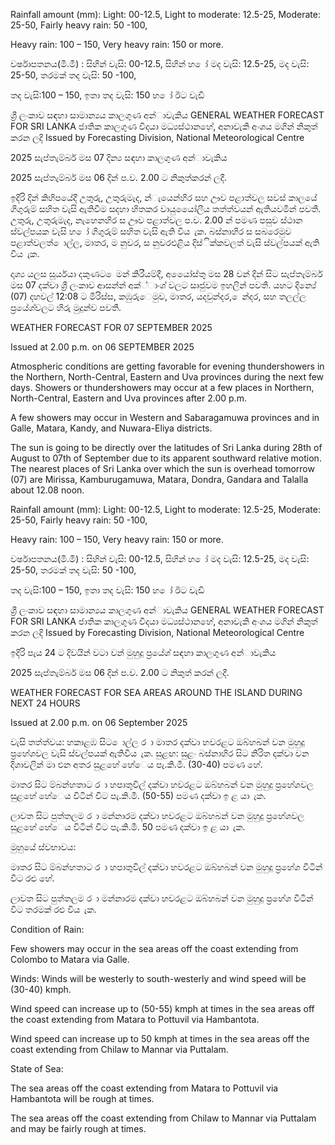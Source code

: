 Rainfall amount (mm): Light: 00-12.5, Light to moderate: 12.5-25, Moderate: 25-50, Fairly heavy rain: 50 -100,

Heavy rain: 100 – 150, Very heavy rain: 150 or more.

වර්ෂාපතනය(මි.මී) : සිහින් වැසි: 00-12.5, සිහින් හ ෝ මද වැසි: 12.5-25, මද වැසි: 25-50, තරමක් තද වැසි: 50 -100,

තද වැසි:100 – 150, ඉතා තද වැසි: 150 හ ෝ ඊට වැඩි

ශ්‍රී ලංකාව සඳහා සාමාන්‍යය කාලගුණ අන්‍ාවැකිය GENERAL WEATHER FORECAST FOR SRI LANKA ජාතික කාලගුණ විදයා මධ්‍යස්ථානහේ, අනාවැකි අංශය මගින් නිකුත් කරන ලදි Issued by Forecasting Division, National Meteorological Centre

2025 සැප්තැම්බර් මස 07 දින්‍ය සඳහා කාලගුණ අන්‍ාවැකිය

2025 සැප්තැම්බර් මස 06 දින්‍ ප.ව. 2.00 ට නිකුත්කරන්‍ ලදී.

ඉදිරි දින්‍ කිහිපයේදී උතුරු, උතුරුමැද, න්‍ැයෙන්‍හිර සහ ඌව පළාත්වල සවස් කාලයේ ගිගුරුම් සහිත වැසි ඇතිවීම සදහා හිතකර වායුයෙෝලීය තත්ත්වයන් ඇතියවමින් පවතී. උතුරු, උතුරුමැද, නැහෙනහිර ස ඌව පළාත්වල ප.ව. 2.00 න් පමණ පසුව ස්ථාන ස්වල්පයක වැසි හ ෝ ගිගුරුම් සහිත වැසි ඇති විය ැක. බස්නාහිර ස සබරෙමුව පළාත්වලත් ොල්ල, මාතර, ම නුවර, ස නුවරඑළිය දිස්ික්කවලත් වැසි ස්වල්පයක් ඇති විය ැක.

දෘශ්‍ය යලස සූර්යයා දකුණට ෙමන් කිරීයම්දී, අයෙෝස්තු මස 28 වන්‍ දින්‍ සිට සැප්තැම්බර් මස 07 දක්වා ශ්‍රී ලංකාව ආසන්න්‍ අක්්ාංශ්‍ වලට සෘජුවම ඉහලින් පවතී. යහට දින්‍යේ (07) දහවල් 12:08 ට මිරිස්ස, කඹුරුෙමුව, මාතර, යදවුන්දර, ෙන්දර, සහ තලල්ල ප්‍රයේශ්‍වලට හිරු මුදුන්ව පවතී.

WEATHER FORECAST FOR 07 SEPTEMBER 2025

Issued at 2.00 p.m. on 06 SEPTEMBER 2025

Atmospheric conditions are getting favorable for evening thundershowers in the Northern, North-Central, Eastern and Uva provinces during the next few days. Showers or thundershowers may occur at a few places in Northern, North-Central, Eastern and Uva provinces after 2.00 p.m.

A few showers may occur in Western and Sabaragamuwa provinces and in Galle, Matara, Kandy, and Nuwara-Eliya districts.

The sun is going to be directly over the latitudes of Sri Lanka during 28th of August to 07th of September due to its apparent southward relative motion. The nearest places of Sri Lanka over which the sun is overhead tomorrow (07) are Mirissa, Kamburugamuwa, Matara, Dondra, Gandara and Talalla about 12.08 noon.

Rainfall amount (mm): Light: 00-12.5, Light to moderate: 12.5-25, Moderate: 25-50, Fairly heavy rain: 50 -100,

Heavy rain: 100 – 150, Very heavy rain: 150 or more.

වර්ෂාපතනය(මි.මී) : සිහින් වැසි: 00-12.5, සිහින් හ ෝ මද වැසි: 12.5-25, මද වැසි: 25-50, තරමක් තද වැසි: 50 -100,

තද වැසි:100 – 150, ඉතා තද වැසි: 150 හ ෝ ඊට වැඩි

ශ්‍රී ලංකාව සඳහා සාමාන්‍යය කාලගුණ අන්‍ාවැකිය GENERAL WEATHER FORECAST FOR SRI LANKA ජාතික කාලගුණ විදයා මධ්‍යස්ථානහේ, අනාවැකි අංශය මගින් නිකුත් කරන ලදි Issued by Forecasting Division, National Meteorological Centre

ඉදිරි පැය 24 ට දිවයින්‍ වටා වන්‍ මුහුදු ප්‍රයේශ්‍ සඳහා කාලගුණ අන්‍ාවැකිය

2025 සැප්තැම්බර් මස 06 දින්‍ ප.ව. 2.00 ට නිකුත් කරන්‍ ලදී.

WEATHER FORECAST FOR SEA AREAS AROUND THE ISLAND DURING NEXT 24 HOURS

Issued at 2.00 p.m. on 06 September 2025

වැසි තත්ත්වය: හකාළඹ සිට ොල්ල ර ා මාතර දක්වා හවරළට ඔබ්හබන් වන මුහුදු ප්‍රහේශවල වැසි ස්වල්පයක් ඇතිවිය ැක. සුළඟ: සුළං බස්නාහිර සිට නිරිත දක්වා වන දිශාවලින් මා එන අතර සුළහේ හේෙය පැ.කි.මී. (30-40) පමණ හේ.

මාතර සිට ම්බන්හතාට ර ා හපාතුවිල් දක්වා හවරළට ඔබ්හබන් වන මුහුදු ප්‍රහේශවල සුළහේ හේෙය විටින් විට පැ.කි.මී. (50-55) පමණ දක්වා ඉ ළ යා ැක.

ලාවත සිට පුත්තලම ර ා මන්නාරම දක්වා හවරළට ඔබ්හබන් වන මුහුදු ප්‍රහේශවල සුළහේ හේෙය විටින් විට පැ.කි.මී. 50 පමණ දක්වා ඉ ළ යා ැක.

මුහුයේ ස්වභාවය:

මාතර සිට ම්බන්හතාට ර ා හපාතුවිල් දක්වා හවරළට ඔබ්හබන් වන මුහුදු ප්‍රහේශ විටින් විට රළු හේ.

ලාවත සිට පුත්තලම ර ා මන්නාරම දක්වා හවරළට ඔබ්හබන් වන මුහුදු ප්‍රහේශ විටින් විට තරමක් රළු විය ැක.

Condition of Rain:

Few showers may occur in the sea areas off the coast extending from Colombo to Matara via Galle.

Winds: Winds will be westerly to south-westerly and wind speed will be (30-40) kmph.

Wind speed can increase up to (50-55) kmph at times in the sea areas off the coast extending from Matara to Pottuvil via Hambantota.

Wind speed can increase up to 50 kmph at times in the sea areas off the coast extending from Chilaw to Mannar via Puttalam.

State of Sea:

The sea areas off the coast extending from Matara to Pottuvil via Hambantota will be rough at times.

The sea areas off the coast extending from Chilaw to Mannar via Puttalam and may be fairly rough at times.